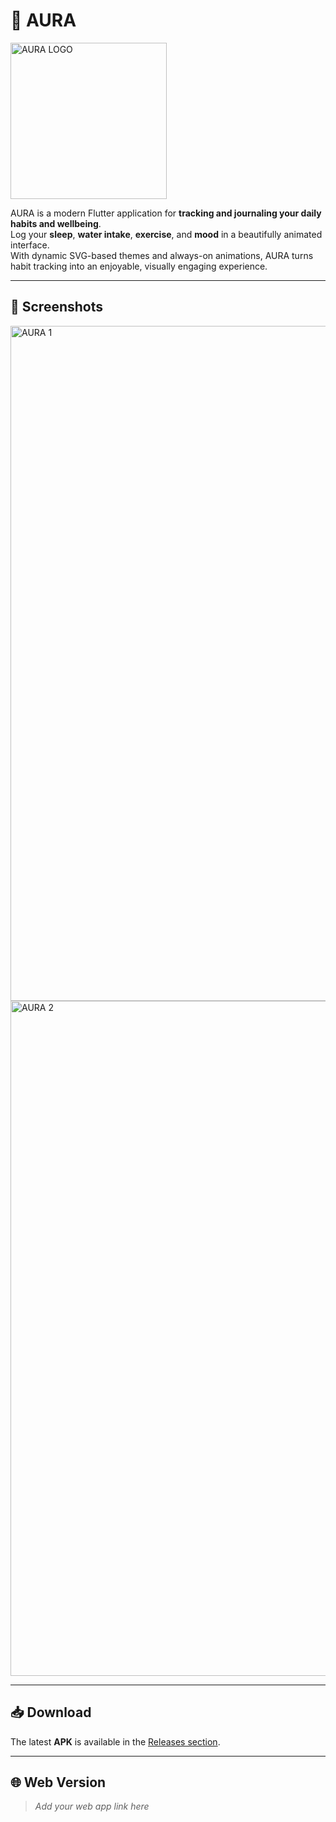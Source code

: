 # 🌌 AURA
<img width="250" height="250" alt="AURA LOGO" src="https://github.com/user-attachments/assets/22281dcf-c4f1-41e1-9d21-c124ccaf4c27" />

AURA is a modern Flutter application for **tracking and journaling your daily habits and wellbeing**.  
Log your **sleep**, **water intake**, **exercise**, and **mood** in a beautifully animated interface.  
With dynamic SVG-based themes and always-on animations, AURA turns habit tracking into an enjoyable, visually engaging experience.


---

## 📸 Screenshots
<img width="1080" height="1080" alt="AURA 1" src="https://github.com/user-attachments/assets/aed8200a-9a82-4b1c-8a49-92be58f00c41" />
<img width="1080" height="1080" alt="AURA 2" src="https://github.com/user-attachments/assets/eaf69965-d777-4bbd-ad45-ad456f23ec5b" />


---

## 📥 Download
The latest **APK** is available in the [Releases section](../../releases).

---

## 🌐 Web Version
> _Add your web app link here_
